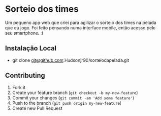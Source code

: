 # Sorteio dos times

Um pequeno app web que criei para agilizar o sorteio dos times na pelada que eu jogo. 
Foi feito pensando numa interface mobile, então acesse pelo seu smartphone. :)

## Instalação Local

- git clone git@github.com:Hudsonjr90/sorteiodapelada.git


## Contributing

1. Fork it
2. Create your feature branch (`git checkout -b my-new-feature`)
3. Commit your changes (`git commit -am 'Add some feature'`)
4. Push to the branch (`git push origin my-new-feature`)
5. Create new Pull Request
